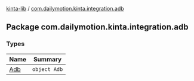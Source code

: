 [kinta-lib](../index.md) / [com.dailymotion.kinta.integration.adb](./index.md)

## Package com.dailymotion.kinta.integration.adb

### Types

| Name | Summary |
|---|---|
| [Adb](-adb/index.md) | `object Adb` |
